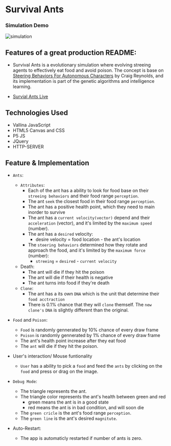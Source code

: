 # Survival Ants

### Simulation Demo
![simulation](docs/simulation.gif)


## Features of a great production README:

- Survival Ants is a evolutionary simulation where evolving streeing agents to effectively eat food and avoid poison. The concept is base on [Steering Behaviors For Autonomous Characters](http://www.red3d.com/cwr/steer/) by Craig Reynolds, and its implementation is part of the genetic algorithms and intelligence learning.

- [Survial Ants Live](https://survival-ant.herokuapp.com/)

## Technologies Used
- Vallina JavaScript
- HTML5 Canvas and CSS
- P5 JS
- JQuery
- HTTP-SERVER

## Feature & Implementation
- `Ants`:
  - `Attributes`:
    - Each of the ant has a ability to look for food base on their `streeing behaviors` and their food range `perception`.
    - The ant `seek` the closest food in their food range `perception`.
    - The ant has a positive health point, which they need to main inorder to survive
    - The ant has a `current velocity(vector)` depend and their `acceleration` (vector), and it's limited by the `maximum speed` (number).
    - The ant has a `desired` velocity:
      - desire velocity = food location - the ant's location
    - The `steering behaviors` determined how they rotate and approach the food, and it's limited by the `maximum force` (number):
      - `streeing` = `desired` - `current velocity`
  - Death:
    - The ant will die if they hit the poison
    - The ant will die if their health is negative
    - The ant turns into food if they're death
  - `Clone`:
    - The ant has a its own `DNA` which is the unit that determine their `food acctraction`
    - There is 0.1% chance that they will `clone` themself. The `new clone's` `DNA` is slightly different than the original.

- `Food` and `Poison`:
  - `Food` is randomly gennerated by 10% chance of every draw frame
  - `Poison` is randomly gennerated by 1% chance of every draw frame
  - The ant's health point increase after they eat food
  - The `ant` will die if they hit the poison.



- User's interaction/ Mouse funtionality
  - `User` has a ability to pick a `food` and feed the `ants` by clicking on the `food` and press or drag on the image.

- `Debug Mode`:
  - The triangle represents the ant.
  - The triangle color represents the ant's health between green and red
    - green means the ant is in a good state
    - red means the ant is in bad condition, and will soon die
  - The `green cricle` is the ant's food range `perception`.
  - The `green line` is the ant's desired `magnitute`.

- Auto-Restart:
  - The app is automaticly restarted if number of ants is zero.
